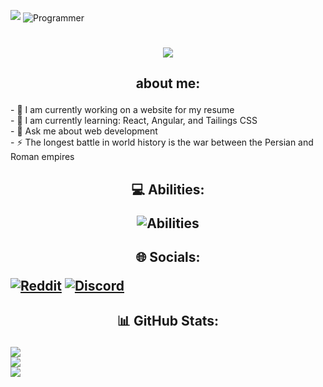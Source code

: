 [![](https://visitcount.itsvg.in/api?id=Aria-Mehr1&icon=0&color=0)](https://visitcount.itsvg.in)
<img align="center" src="https://cdna.artstation.com/p/assets/images/images/028/102/058/original/pixel-jeff-matrix-s.gif?1593487263" alt="Programmer" />
<h1 align="center">
<img src="https://readme-typing-svg.herokuapp.com/?font=Righteous&size=35&center=true&vCenter=true&width=500&height=70&duration=4000&lines=Hi,+welcome+to+my+GitHub+👋;+I'm+Aref;" />
</h1>
<h2><p align="center">about me:</p></h2>
- 🔭 I am currently working on a website for my resume<br/>
- 🌱 I am currently learning: React, Angular, and Tailings CSS<br/>
- 💬 Ask me about web development<br/>
- ⚡ The longest battle in world history is the war between the Persian and Roman empires<br/>
<h2 align="center"> <p align="center">💻 Abilities:</p>
  <img align="center" src="https://skillicons.dev/icons?i=webstorm,vscode,unreal,sass,go,ruby,py,pycharm,powershell,php,phpstorm,js,nodejs,kotlin,idea,html,css,git,github,figma,debian,c,cpp,clion,ubuntu,bash,arch,kali&them=black" alt="Abilities"/>
</h2>
<h2><p align="center">🌐 Socials:</p>

[![Reddit](https://img.shields.io/badge/Reddit-%23FF4500.svg?logo=Reddit&logoColor=white)](https://reddit.com/user/u/Turbulent_Cow415) 
[![Discord](https://img.shields.io/badge/Discord-%237289DA.svg?logo=discord&logoColor=white)](https://discord.gg/light_speed_x1) 

<h2><p align="center">📊 GitHub Stats:</p>

![](https://github-readme-stats.vercel.app/api?username=Aria-Mehr1&theme=dark&hide_border=true&include_all_commits=true&count_private=false)<br/>
![](https://github-readme-streak-stats.herokuapp.com/?user=Aria-Mehr1&theme=dark&hide_border=true)<br/>
![](https://github-readme-stats.vercel.app/api/top-langs/?username=Aria-Mehr1&theme=dark&hide_border=true&include_all_commits=true&count_private=false&layout=compact)
